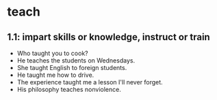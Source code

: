 # teach
## 1.1: impart skills or knowledge, instruct or train

  *  Who taught you to cook?
  *  He teaches the students on Wednesdays.
  *  She taught English to foreign students.
  *  He taught me how to drive.
  *  The experience taught me a lesson I'll never forget.
  *  His philosophy teaches nonviolence.
